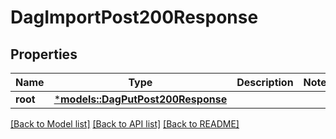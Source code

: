 # DagImportPost200Response

## Properties
Name | Type | Description | Notes
------------ | ------------- | ------------- | -------------
**root** | [***models::DagPutPost200Response**](_dag_put_post_200_response.md) |  | 

[[Back to Model list]](../README.md#documentation-for-models) [[Back to API list]](../README.md#documentation-for-api-endpoints) [[Back to README]](../README.md)


